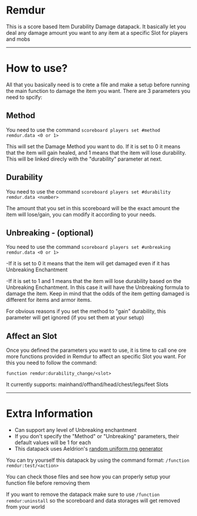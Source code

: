 # Remdur
This is a score based Item Durability Damage datapack. It basically let you deal any damage amount you want to any item at a specific Slot for players and mobs
***

# How to use?
All that you basically need is to crete a file and make a setup before running the main function to damage the item you want. There are 3 parameters you need to spcify:

## Method 

You need to use the command `scoreboard players set #method remdur.data <0 or 1>`

This will set the Damage Method you want to do. If it is set to 0 it means that the item will gain healed, and 1 means that the item will lose durability. This will be linked direcly with the "durability" parameter at next.

## Durability

You need to use the command `scoreboard players set #durability remdur.data <number>`

The amount that you set in this scoreboard will be the exact amount the item will lose/gain, you can modify it according to your needs.

## Unbreaking - (optional)

You need to use the command `scoreboard players set #unbreaking remdur.data <0 or 1>`

 -If it is set to 0 it means that the item will get damaged even if it has Unbreaking Enchantment

 -If it is set to 1 and 1 means that the item will lose durability based on the Unbreaking Enchantment. In this case it will have the Unbreaking formula to
   damage the item. Keep in mind that the odds of the item getting damaged is different for items and armor items.
   
For obvious reasons if you set the method to "gain" durability, this parameter will get ignored (if you set them at your setup)

## Affect an Slot

Once you defined the parameters you want to use, it is time to call one ore more functions provided in Remdur to affect an specific Slot you want. For this
you need to follow the command:

`function remdur:durability_change/<slot>`

It currently supports: mainhand/offhand/head/chest/legs/feet Slots
***

# Extra Information

 - Can support any level of Unbreaking enchantment
 - If you don't specify the "Method" or "Unbreaking" parameters, their default values will be 1 for each
 - This datapack uses Aeldrion's [random uniform rng generator](https://github.com/Aeldrion/Minecraft-Random)

You can try yourself this datapack by using the command format:
`/function remdur:test/<action>`

You can check those files and see how you can properly setup your function file before removing them

If you want to remove the datapack make sure to use `/function remdur:uninstall` so the scoreboard and data storages will get removed from your world


